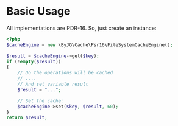 # Basic Usage

All implementations are PDR-16. So, just create an instance:

```php
<?php
$cacheEngine = new \ByJG\Cache\Psr16\FileSystemCacheEngine();

$result = $cacheEngine->get($key);
if (!empty($result))
{
    // Do the operations will be cached
    // ....
    // And set variable result
    $result = "...";

    // Set the cache:
    $cacheEngine->set($key, $result, 60);
}
return $result;
```
